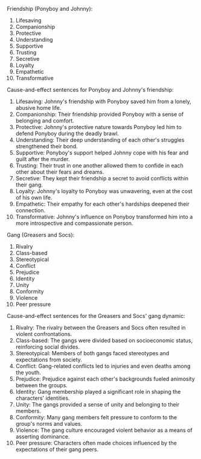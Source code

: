 Friendship (Ponyboy and Johnny):
1. Lifesaving
2. Companionship
3. Protective
4. Understanding
5. Supportive
6. Trusting
7. Secretive
8. Loyalty
9. Empathetic
10. Transformative

Cause-and-effect sentences for Ponyboy and Johnny's friendship:
1. Lifesaving: Johnny's friendship with Ponyboy saved him from a lonely, abusive home life.
2. Companionship: Their friendship provided Ponyboy with a sense of belonging and comfort.
3. Protective: Johnny's protective nature towards Ponyboy led him to defend Ponyboy during the deadly brawl.
4. Understanding: Their deep understanding of each other's struggles strengthened their bond.
5. Supportive: Ponyboy's support helped Johnny cope with his fear and guilt after the murder.
6. Trusting: Their trust in one another allowed them to confide in each other about their fears and dreams.
7. Secretive: They kept their friendship a secret to avoid conflicts within their gang.
8. Loyalty: Johnny's loyalty to Ponyboy was unwavering, even at the cost of his own life.
9. Empathetic: Their empathy for each other's hardships deepened their connection.
10. Transformative: Johnny's influence on Ponyboy transformed him into a more introspective and compassionate person.

Gang (Greasers and Socs):
1. Rivalry
2. Class-based
3. Stereotypical
4. Conflict
5. Prejudice
6. Identity
7. Unity
8. Conformity
9. Violence
10. Peer pressure

Cause-and-effect sentences for the Greasers and Socs' gang dynamic:
1. Rivalry: The rivalry between the Greasers and Socs often resulted in violent confrontations.
2. Class-based: The gangs were divided based on socioeconomic status, reinforcing social divides.
3. Stereotypical: Members of both gangs faced stereotypes and expectations from society.
4. Conflict: Gang-related conflicts led to injuries and even deaths among the youth.
5. Prejudice: Prejudice against each other's backgrounds fueled animosity between the groups.
6. Identity: Gang membership played a significant role in shaping the characters' identities.
7. Unity: The gangs provided a sense of unity and belonging to their members.
8. Conformity: Many gang members felt pressure to conform to the group's norms and values.
9. Violence: The gang culture encouraged violent behavior as a means of asserting dominance.
10. Peer pressure: Characters often made choices influenced by the expectations of their gang peers.